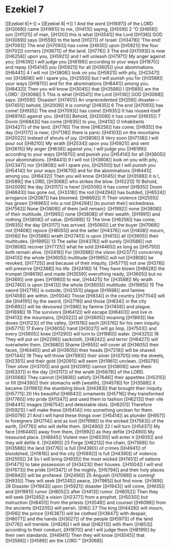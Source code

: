 # Ezekiel 7
[[Ezekiel 6|←]] • [[Ezekiel 8|→]]
1 And the word [[H1697]] of the LORD [[H3068]] came [[H1961]] to me, [[H413]] saying, [[H559]] 
2 “O [[H859]] son [[H1121]] of man, [[H120]] this is what [[H3541]] the Lord [[H136]] GOD [[H3069]] says [[H559]] to the land [[H127]] of Israel: [[H3478]] ‘The end! [[H7093]] The end [[H7093]] has come [[H935]] upon [[H5921]] the four [[H702]] corners [[H3671]] of the land. [[H776]] 
3 The end [[H7093]] is now [[H6258]] upon you, [[H5921]] and I will unleash [[H7971]] My anger against you; [[H639]] I will judge you [[H8199]] according to your ways [[H1870]] and repay [[H5414]] you [[H5921]] for all [[H3605]] your abominations. [[H8441]] 
4 I will not [[H3808]] look on you [[H5921]] with pity, [[H2347]] nor [[H3808]] will I spare you, [[H2550]] but I will punish you for [[H3588]] your ways [[H1870]] and for the abominations [[H8441]] among you. [[H8432]] Then you will know [[H3045]] that [[H3588]] I [[H589]] am the LORD.’ [[H3068]] 
5 This is what [[H3541]] the Lord [[H136]] GOD [[H3068]] says: [[H559]] ‘Disaster! [[H7451]] An unprecedented [[H259]] disaster— [[H7451]] behold, [[H2009]] it is coming! [[H935]] 
6 The end [[H7093]] has come! [[H935]] The end [[H7093]] has come! [[H935]] It has roused itself [[H6974]] against you. [[H413]] Behold, [[H2009]] it has come! [[H935]] 
7 Doom [[H6843]] has come [[H935]] to you, [[H413]] O inhabitants [[H3427]] of the land. [[H776]] The time [[H6256]] has come; [[H935]] the day [[H3117]] is near; [[H7138]] there is panic [[H4103]] on the mountains [[H2022]] instead of shouts of joy. [[H3808]] 
8 Very soon [[H7138]] I will pour out [[H8210]] My wrath [[H2534]] upon you [[H5921]] and vent [[H3615]] My anger [[H639]] against you;  I will judge you [[H8199]] according to your ways [[H1870]] and punish you [[H5414]] for all [[H3605]] your abominations. [[H8441]] 
9 I will not [[H3808]] look on you with pity, [[H2347]] nor [[H3808]] will I spare you, [[H2550]] but I will punish you [[H5414]] for your ways [[H1870]] and for the abominations [[H8441]] among you. [[H8432]] Then you will know [[H3045]] that [[H3588]] it is I, [[H589]] the LORD, [[H3068]] who strikes the blow. [[H5221]] 
10 Behold, [[H2009]] the day [[H3117]] is here! [[H2009]] It has come! [[H935]] Doom [[H6843]] has gone out, [[H3318]] the rod [[H4294]] has budded, [[H6524]] arrogance [[H2087]] has bloomed. [[H6692]] 
11 Their violence [[H2555]] has grown [[H6965]] into a rod [[H4294]] [to punish their] wickedness. [[H7562]] None [[H3808]] of them [will remain]: [[H1992]] none [[H3808]] of their multitude, [[H1995]] none [[H3808]] of their wealth, [[H1991]] and nothing [[H3808]] of value. [[H5089]] 
12 The time [[H6256]] has come; [[H935]] the day [[H3117]] has arrived. [[H5060]] Let the buyer [[H7069]] not [[H408]] rejoice [[H8055]] and the seller [[H4376]] not [[H408]] mourn, [[H56]] for [[H3588]] wrath [[H2740]] is upon [[H413]] all [[H3605]] their multitudes. [[H1995]] 
13 The seller [[H4376]] will surely [[H3588]] not [[H3808]] recover [[H7725]] what he sold [[H4465]] as long as [[H5750]] both remain alive. [[H2416]] For [[H3588]] the vision [[H2377]] concerning [[H413]] the whole [[H3605]] multitude [[H1995]] will not [[H3808]] be revoked, [[H7725]] and because of their iniquity, [[H5771]] not one [[H376]] will preserve [[H2388]] his life. [[H2416]] 
14 They have blown [[H8628]] the trumpet [[H8619]] and made [[H3559]] everything ready, [[H3605]] but no [[H369]] one goes [[H1980]] to war, [[H4421]] for [[H3588]] My wrath [[H2740]] is upon [[H413]] the whole [[H3605]] multitude. [[H1995]] 
15 The sword [[H2719]] is outside; [[H2351]] plague [[H1698]] and famine [[H7458]] are within. [[H1004]] Those [[H834]] in the country [[H7704]] will die [[H4191]] by the sword, [[H2719]] and those [[H834]] in the city [[H5892]] will be devoured [[H398]] by famine [[H7458]] and plague. [[H1698]] 
16 The survivors [[H6412]] will escape [[H6403]] and live in [[H413]] the mountains, [[H2022]] all [[H3605]] moaning [[H1993]] like doves [[H3123]] of the valley, [[H1516]] each [[H376]] for his own iniquity. [[H5771]] 
17 Every [[H3605]] hand [[H3027]] will go limp, [[H7503]] and every [[H3605]] knee [[H1290]] will turn to [[H1980]] water. [[H4325]] 
18 They will put on [[H2296]] sackcloth, [[H8242]] and terror [[H6427]] will overwhelm them. [[H3680]] Shame [[H955]] will cover all [[H3605]] their faces, [[H6440]] and all [[H3605]] their heads [[H7218]] will be shaved. [[H7144]] 
19 They will throw [[H7993]] their silver [[H3701]] into the streets, [[H2351]] and their gold [[H2091]] will seem [[H1961]] unclean. [[H5079]] Their silver [[H3701]] and gold [[H2091]] cannot [[H3808]] save them [[H5337]] in the day [[H3117]] of the wrath [[H5678]] of the LORD. [[H3068]] They cannot [[H3808]] satisfy [[H7646]] their appetites [[H5315]] or fill [[H4390]] their stomachs with [wealth], [[H4578]] for [[H3588]] it became [[H1961]] the stumbling block [[H4383]] that brought their iniquity. [[H5771]] 
20 His beautiful [[H6643]] ornaments [[H5716]] they transformed [[H7760]] into pride [[H1347]] and used them  to fashion [[H6213]] their vile [[H8441]] images [[H6754]] and detestable idols. [[H8251]] Therefore [[H5921]] I will make these [[H5414]] into something unclean for them. [[H5079]] 
21 And I will hand these things over [[H5414]] as plunder [[H957]] to foreigners [[H2114]] and as loot [[H7998]] to the wicked [[H7563]] of the earth, [[H776]] who will defile them. [[H2490]] 
22 I will turn [[H5437]] My face [[H6440]] away from them, [[H1992]] as they defile [[H2490]] My treasured place. [[H6845]] Violent men [[H6530]] will enter it [[H935]] and they will defile it. [[H2490]] 
23 Forge [[H6213]] the chain, [[H7569]] for [[H3588]] the land [[H776]] is full [[H4390]] of crimes [[H4941]] of bloodshed, [[H1818]] and the city [[H5892]] is full [[H4390]] of violence. [[H2555]] 
24 So I will bring [[H935]] the most wicked [[H7451]] of nations [[H1471]] to take possession of [[H3423]] their houses. [[H1004]] I will end [[H7673]] the pride [[H1347]] of the mighty, [[H5794]] and their holy places [[H6942]] will be profaned. [[H2490]] 
25 Anguish [[H7089]] is coming! [[H935]] They will seek [[H1245]] peace, [[H7965]] but find none. [[H369]] 
26 Disaster [[H1943]] upon [[H5921]] disaster [[H1943]] will come, [[H935]] and [[H1961]] rumor [[H8052]] after [[H413]] rumor. [[H8052]] Then they will seek [[H1245]] a vision [[H2377]] from a prophet, [[H5030]] but instruction [[H8451]] from the priests [[H3548]] and counsel [[H6098]] from the ancients [[H2205]] will perish. [[H6]] 
27 The king [[H4428]] will mourn, [[H56]] the prince [[H5387]] will be clothed [[H3847]] with despair, [[H8077]] and the hands [[H3027]] of the people [[H5971]] of the land [[H776]] will tremble. [[H926]] I will deal [[H6213]] with them [[H853]] according to their conduct, [[H1870]] and I will judge them [[H8199]] by their own standards. [[H4941]] Then they will know [[H3045]] that [[H3588]] I [[H589]] am the LORD.’” [[H3068]] 
